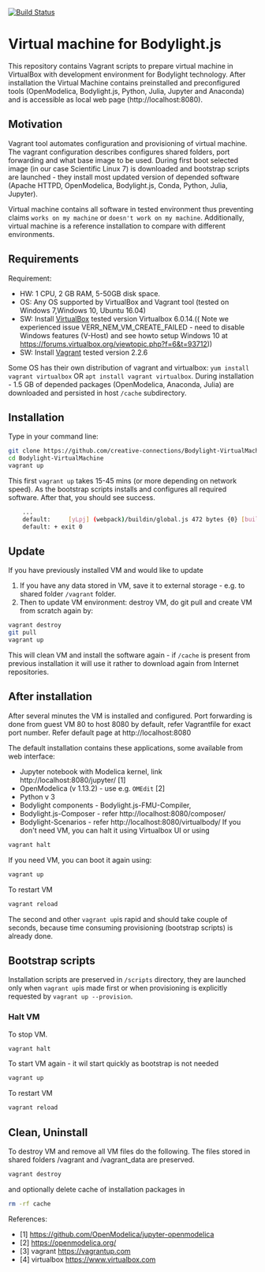 [![Build Status](https://travis-ci.org//creative-connections/Bodylight-VirtualMachine.svg?branch=master)](https://travis-ci.org//creative-connections/Bodylight-VirtualMachine)

# Virtual machine for Bodylight.js

This repository contains Vagrant scripts to prepare virtual machine in VirtualBox with development environment for Bodylight technology. After installation the Virtual Machine contains preinstalled and preconfigured tools (OpenModelica, Bodylight.js, Python, Julia, Jupyter and Anaconda) and is accessible as local web page (http://localhost:8080).  

## Motivation

Vagrant tool automates configuration and provisioning of virtual machine. The vagrant configuration describes configures shared folders, port forwarding and what base image to be used. During first boot selected image (in our case Scientific Linux 7) is downloaded and bootstrap scripts are launched - they install most updated version of depended software (Apache HTTPD, OpenModelica, Bodylight.js, Conda, Python, Julia, Jupyter).

Virtual machine contains all software in tested environment thus preventing claims `works on my machine` or `doesn't work on my machine`.
Additionally, virtual machine is a reference installation to compare with different environments.

## Requirements

Requirement: 
- HW: 1 CPU, 2 GB RAM, 5-50GB disk space.
- OS: Any OS supported by VirtualBox and Vagrant tool (tested on Windows 7,Windows 10, Ubuntu 16.04)
- SW: Install [VirtualBox](https://www.virtualbox.org/wiki/Downloads) tested version Virtualbox 6.0.14.(( Note we experienced issue VERR_NEM_VM_CREATE_FAILED - need to disable Windows features (V-Host) and see howto setup Windows 10 at https://forums.virtualbox.org/viewtopic.php?f=6&t=93712))
- SW: Install [Vagrant](https://www.vagrantup.com/downloads.html) tested version 2.2.6

Some OS has their own distribution of vagrant and virtualbox: `yum install vagrant virtualbox` OR `apt install vagrant virtualbox`.
During installation - 1.5 GB of depended packages (OpenModelica, Anaconda, Julia) are downloaded and persisted in host `/cache` subdirectory. 


## Installation

Type in your command line:

```bash
git clone https://github.com/creative-connections/Bodylight-VirtualMachine.git
cd Bodylight-VirtualMachine
vagrant up
```
This first `vagrant up` takes 15-45 mins (or more depending on network speed). As the bootstrap scripts installs and configures all required software. After that, you should see success.
```bash
    ...
    default:     [yLpj] (webpack)/buildin/global.js 472 bytes {0} [built]
    default: + exit 0
```

## Update
If you have previously installed VM and would like to update
  1. If you have any data stored in VM, save it to external storage - e.g. to shared folder `/vagrant` folder.
  2. Then to update VM environment: destroy VM, do git pull and create VM from scratch again by:

```bash
vagrant destroy
git pull
vagrant up
```
This will clean VM and install the software again - if `/cache` is present from previous installation it will use it rather to download again from Internet repositories.

## After installation
After several minutes the VM is installed and configured. 
Port forwarding is done from guest VM 80 to host 8080 by default, refer Vagrantfile for exact port number. Refer default page at http://localhost:8080

The default installation contains these applications, some available from web interface:
  * Jupyter notebook with Modelica kernel, link http://localhost:8080/jupyter/ [1]
  * OpenModelica (v 1.13.2) - use e.g. `OMEdit` [2]
  * Python v 3
  * Bodylight components - Bodylight.js-FMU-Compiler, 
  * Bodylight.js-Composer - refer http://localhost:8080/composer/
  * Bodylight-Scenarios - refer http://localhost:8080/virtualbody/
If you don't need VM, you can halt it using Virtualbox UI or using
```bash
vagrant halt
```
If you need VM, you can boot it again using:
```bash
vagrant up
```
To restart VM
```bash
vagrant reload
```
The second and other `vagrant up`is rapid and should take couple of seconds, because time consuming provisioning (bootstrap scripts) is already done.
  
## Bootstrap scripts

Installation scripts are preserved in `/scripts` directory, they are launched only when `vagrant up`is made first or when provisioning is explicitly requested by `vagrant up --provision`.
  
### Halt VM
To stop VM.
```bash
vagrant halt
```
To start VM again - it wil start quickly as bootstrap is not needed
```bash
vagrant up
```
To restart VM
```bash
vagrant reload
```
## Clean, Uninstall

To destroy VM and remove all VM files do the following. The files stored in shared folders /vagrant and /vagrant_data are preserved. 

```bash
vagrant destroy
```
and optionally delete cache of installation packages in 
```bash
rm -rf cache
```

References:

* [1] https://github.com/OpenModelica/jupyter-openmodelica
* [2] https://openmodelica.org/
* [3] vagrant https://vagrantup.com
* [4] virtualbox https://www.virtualbox.com


